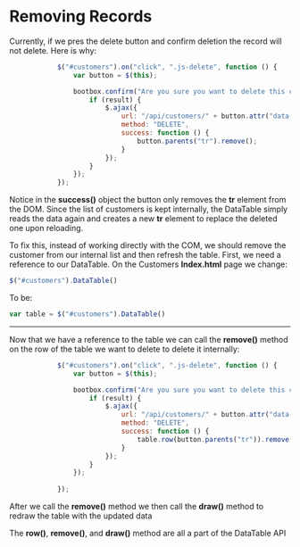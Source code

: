 # Removing Records

Currently, if we pres the delete button and confirm deletion the record will not delete. Here is why:

```js
            $("#customers").on("click", ".js-delete", function () {
                var button = $(this);

                bootbox.confirm("Are you sure you want to delete this customer?", function(result) {
                    if (result) {
                        $.ajax({
                            url: "/api/customers/" + button.attr("data-customer-id"),
                            method: "DELETE",
                            success: function () {
                                button.parents("tr").remove();
                            }
                        });
                    }
                });
            });
```

Notice in the **success()** object the button only removes the **tr** element from the DOM. Since the list of customers is kept internally, the DataTable simply reads the data again and creates a new **tr** element to replace the deleted one upon reloading.

To fix this, instead of working directly with the COM, we should remove the customer from our internal list and then refresh the table. First, we need a reference to our DataTable. On the Customers **Index.html** page we change:

```js
$("#customers").DataTable()
```

To be:

```js
var table = $("#customers").DataTable()
```

***

Now that we have a reference to the table we can call the **remove()** method on the row of the table we want to delete to delete it internally:

```js
            $("#customers").on("click", ".js-delete", function () {
                var button = $(this);

                bootbox.confirm("Are you sure you want to delete this customer?", function(result) {
                    if (result) {
                        $.ajax({
                            url: "/api/customers/" + button.attr("data-customer-id"),
                            method: "DELETE",
                            success: function () {
                                table.row(button.parents("tr")).remove().draw();
                            }
                        });
                    }
                });
                
            });
```

After we call the **remove()** method we then call the **draw()** method to redraw the table with the updated data

The **row()**, **remove()**, and **draw()** method are all a part of the DataTable API
